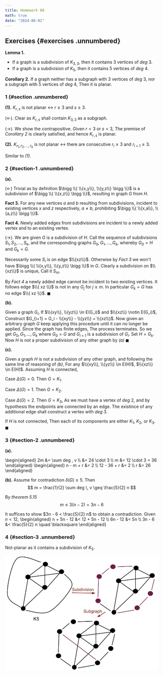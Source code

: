 ```yaml
---
title: Homework 08
math: true
date: "2024-06-01"
---
```


## Exercises {#exercises .unnumbered}

**Lemma 1.**

- If a graph is a subdivision of $K_{3,3}$, then it contains $3$ vertices of $deg$ $3$.
- If a graph is a subdivision of $K_5$, then it contains $5$ vertices of $deg$ $4$.

**Corollary 2.** If a graph neither has a subgraph with $3$ vertices of
$deg$ $3$, nor a subgraph with $5$ vertices of $deg$ $4$, Then it is
planar.

### 1 {#section .unnumbered}

**(1).** $K_{r,s}$ is not planar $\leftrightarrow$ $r \geq 3$ and $s \geq 3$.

$(\leftarrow).$ Clear as $K_{r,s}$ shall contain $K_{3,3}$ as a subgraph.

$(\rightarrow).$ We show the contrapositive. Given $r < 3$ or $s < 3$, The premise of *Corollary 2* is clearly satisfied, and hence $K_{r,s}$ is planar.

**(2).** $K_{r_1, r_2, \dots, r_k}$ is not planar $\leftrightarrow$ there are consecutive $r_i \geq 3$ and $r_{i+1} \geq 3$.

Similar to *(1)*.

### 2 {#section-1 .unnumbered}

**(a).**

$(\leftarrow)$ Trivial as by definition $\bigg \\{ \\{x,y\\}, \\{y,z\\} \bigg \\}$ is a subdivision of $\bigg \\{ \\{x,z\\} \bigg \\}$, resulting in graph $G$ from $H$.

**Fact 3.** For any new vertices $a$ and $b$ resulting from subdivisions, incident to existing vertices $x$ and $z$ respectively, $a \neq b$, prohibiting $\bigg \\{ \\{x,a\\}, \\{a,z\\} \bigg \\}$.

**Fact 4.** Newly added edges from subdivisions are incident to a newly added vertex and to an existing vertex.

$(\rightarrow)$. We are given $G$ is a subdivision of $H$. Call the sequence of subdivisions $S_1, S_2, \dots, S_k$, and the corresponding graphs $G_0, G_1, \dots, G_k$, whereby $G_0 = H$ and $G_k = G$.

Necessarily some $S_i$ is on edge $\\{xz\\}$. Otherwise by *Fact 3* we won't have $\bigg \\{ \\{x,y\\}, \\{y,z\\} \bigg \\}$ in $G$. Clearly a subdivision on $\\{xz\\}$ is unique, Call it $S_m$.

By *Fact 4* a newly added edge cannot be incident to two existing vertices. It follows edge $\\{ xz \\}$ is not in any $G_j$ for $j \geq m$. In particular $G_k = G$ has no edge $\\{ xz \\}$. $\blacksquare$

**(b).**

Given a graph $G_i$, If $\\{xy\\}, \\{yz\\} \in E(G_i)$ and $\\{xz\\} \notin E(G_i)$, Construct $G_{i+1} = G_i - \\{xy\\} - \\{yz\\} + \\{xz\\}$. Now given an arbitrary graph $G$ keep applying this procedure until it can no longer be applied. Since the graph has finite edges, The process terminates. So we get $G_0, G_1, \dots, G_k$ where $G_0 = G$ and $G_{i+1}$ is a subdivision of $G_i$. Set $H = G_k$. Now $H$ is not a proper subdivision of any other graph by *(a)* $\blacksquare$

**(c).**

Given a graph $H$ is not a subdivision of any other graph, and following the same line of reasoning of *(b)*, For any $\\{xy\\}, \\{yz\\} \in E(H)$, $\\{xz\\} \in E(H)$. Assuming $H$ is connected,

Case $\Delta(G) = 0$. Then $G = K_1$.

Case $\Delta(G) = 1$. Then $G = K_2$.

Case $\Delta(G) = 2$. Then $G = K_3$, As we must have a vertex of $deg$ $2$, and by hypothesis the endpoints are connected by an edge. The existince of any additional edge shall construct a vertex with $deg$ $3$.

If $H$ is not connected, Then each of its components are either $K_1$, $K_2$, or $K_3$. $\blacksquare$

### 3 {#section-2 .unnumbered}

**(a).**

\begin{aligned}
    2m &= \sum deg \, v \\\\
    &= 24 \cdot 3 \\\\
    m &= 12 \cdot 3 = 36
\end{aligned}
\begin{aligned}
    n - m + r &= 2 \\\\
    12 - 36 + r &= 2 \\\\
    r &= 26
\end{aligned}

**(b).** Assume for contradiction $\delta(G) \geq 5$. Then
$$
m = \frac{1}{2} \sum deg \, v \geq \frac{5}{2} n
$$

By *theorem 5.15*
$$
m \leq 3 (n - 2) = 3n - 6
$$

It suffices to show $3n - 6 < \frac{5}{2} n$ to obtain a contradiction. Given $n < 12$,
\begin{aligned}
    n + 5n - 12 &< 12 + 5n - 12 \\\\
    6n - 12 &< 5n \\\\
    3n - 6 &< \frac{5}{2} n \quad \blacksquare
\end{aligned}

### 4 {#section-3 .unnumbered}

Not-planar as it contains a subdivision of $K_5$.

<img src=./non-planar.jpg width=700>
